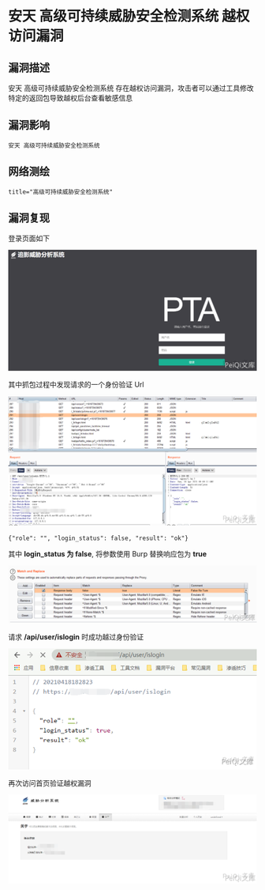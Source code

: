 # 安天 高级可持续威胁安全检测系统 越权访问漏洞

## 漏洞描述

安天 高级可持续威胁安全检测系统 存在越权访问漏洞，攻击者可以通过工具修改特定的返回包导致越权后台查看敏感信息

## 漏洞影响

```
安天 高级可持续威胁安全检测系统
```

## 网络测绘

```
title="高级可持续威胁安全检测系统"
```

## 漏洞复现

登录页面如下



![](images/202202091835601.png)



其中抓包过程中发现请求的一个身份验证 Url



![](images/202202091835421.png)

```plain
{"role": "", "login_status": false, "result": "ok"}
```



其中 **login_status 为 false**, 将参数使用 Burp 替换响应包为 **true**



![](images/202202091835128.png)

请求 **/api/user/islogin** 时成功越过身份验证



![](images/202202091836868.png)



再次访问首页验证越权漏洞



![](images/202202091836312.png)

